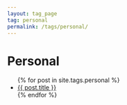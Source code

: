 ```yaml
---
layout: tag_page
tag: personal 
permalink: /tags/personal/
---
```

<h1>Personal</h1>
<ul>
{% for post in site.tags.personal %}
  <li><a href="{{ post.url }}">{{ post.title }}</a></li>
{% endfor %}
</ul>

